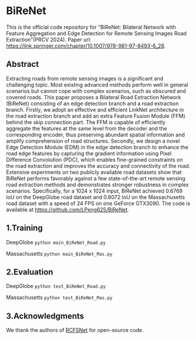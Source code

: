 # BiReNet
This is the official code repository for "BiReNet: Bilateral Network with Feature Aggregation and Edge Detection for Remote Sensing Images Road Extraction"(PRCV 2024). Paper url: https://link.springer.com/chapter/10.1007/978-981-97-8493-6_28.

## Abstract
Extracting roads from remote sensing images is a significant and challenging topic. Most existing advanced methods perform well in general scenarios but cannot cope with complex scenarios, such as obscured and covered roads. This paper proposes a Bilateral Road Extraction Network (BiReNet) consisting of an edge detection branch and a road extraction branch. Firstly, we adopt an effective and efficient LinkNet architecture in the road extraction branch and add an extra Feature Fusion Module (FFM) behind the skip connection part. The FFM is capable of efficiently aggregate the features at the same level from the decoder and the corresponding encoder, thus preserving abundant spatial information and amplify comprehension of road structures. Secondly, we design a novel Edge Detection Module (EDM) in the edge detection branch to enhance the road edge features by capturing the gradient information using Pixel Difference Convolution (PDC), which enables fine-grained constraints on the road extraction and improves the accuracy and connectivity of the road. Extensive experiments on two publicly available road datasets show that BiReNet performs favorably against a few state-of-the-art remote sensing road extraction methods and demonstrates stronger robustness in complex scenarios. Specifically, for a 1024 x 1024 input, BiReNet achieved 0.6769 IoU on the DeepGlobe road dataset and 0.6072 IoU on the Massachusetts road dataset with a speed of 24 FPS on one GeForce GTX3090. The code is available at https://github.com/LPeng625/BiReNet.


## 1.Training
DeepGlobe
`python main_BiReNet_Road.py`

Massachusetts
`python main_BiReNet_Mas.py`

## 2.Evaluation
DeepGlobe
`python test_BiReNet_Road.py`

Massachusetts
`python test_BiReNet_Mas.py`

## 3.Acknowledgments
We thank the authors of [RCFSNet](https://github.com/CVer-Yang/RCFSNet) for open-source code.


